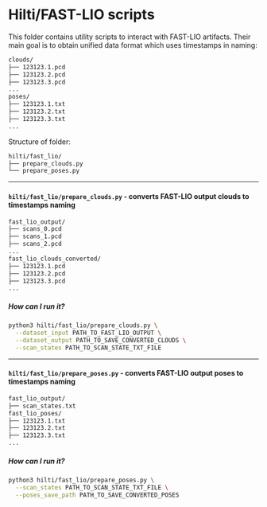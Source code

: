 # Hilti/FAST-LIO scripts

This folder contains utility scripts to interact with FAST-LIO artifacts.
Their main goal is to obtain unified data format which uses timestamps in naming:
```bash
clouds/
├── 123123.1.pcd
├── 123123.2.pcd
├── 123123.3.pcd
...
poses/
├── 123123.1.txt
├── 123123.2.txt
├── 123123.3.txt
...
```

Structure of folder:
```bash
hilti/fast_lio/
├── prepare_clouds.py
└── prepare_poses.py
```

--- 

#### `hilti/fast_lio/prepare_clouds.py` - converts FAST-LIO output clouds to timestamps naming
```bash
fast_lio_output/
├── scans_0.pcd
├── scans_1.pcd
├── scans_2.pcd
...
fast_lio_clouds_converted/
├── 123123.1.pcd
├── 123123.2.pcd
├── 123123.3.pcd
...
```

##### How can I run it?
```bash
python3 hilti/fast_lio/prepare_clouds.py \
  --dataset_input PATH_TO_FAST_LIO_OUTPUT \
  --dataset_output PATH_TO_SAVE_CONVERTED_CLOUDS \
  --scan_states PATH_TO_SCAN_STATE_TXT_FILE
```

---

#### `hilti/fast_lio/prepare_poses.py` - converts FAST-LIO output poses to timestamps naming
```bash
fast_lio_output/
├── scan_states.txt
fast_lio_poses/
├── 123123.1.txt
├── 123123.2.txt
├── 123123.3.txt
...
```

##### How can I run it?
```bash
python3 hilti/fast_lio/prepare_poses.py \
  --scan_states PATH_TO_SCAN_STATE_TXT_FILE \
  --poses_save_path PATH_TO_SAVE_CONVERTED_POSES
```
